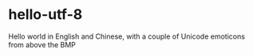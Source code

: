 hello-utf-8
===========

Hello world in English and Chinese, with a couple of Unicode emoticons from above the BMP
